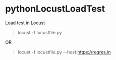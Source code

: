 # pythonLocustLoadTest
Load test in Locust



> locust -f locustfile.py

OR

> locust -f locustfile.py --host:https://reqres.in


